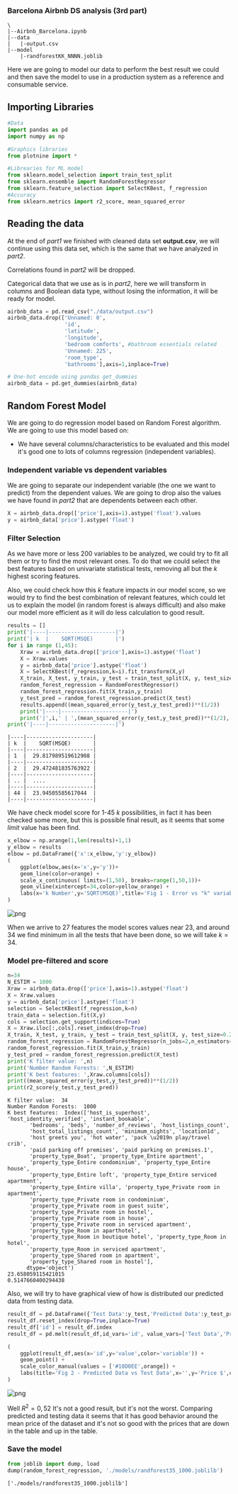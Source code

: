 ### Barcelona Airbnb DS analysis (3rd part)
```
\
|--Airbnb_Barcelona.ipynb
|--data
|   |-output.csv
|--model
    |-randforestKK_NNNN.joblib
```
Here we are going to model our data to perform the best result we could and then save the model to use in a production system as a reference and consumable service.

## Importing Libraries


```python
#Data
import pandas as pd 
import numpy as np

#Graphics libraries
from plotnine import *

#Librearies for ML model
from sklearn.model_selection import train_test_split
from sklearn.ensemble import RandomForestRegressor
from sklearn.feature_selection import SelectKBest, f_regression
#Accuracy
from sklearn.metrics import r2_score, mean_squared_error
```

## Reading the data
At the end of *part1* we finished with cleaned data set **output.csv**, we will continue using this data set, which is the same that we have analyzed in *part2*. 

Correlations found in *part2* will be dropped.

Categorical data that we use as is in *part2*, here we will transform in columns and Boolean data type, without losing the information, it will be ready for model.


```python
airbnb_data = pd.read_csv("./data/output.csv")
airbnb_data.drop(['Unnamed: 0',
                  'id',
                  'latitude',
                  'longitude',
                  'bedroom comforts', #bathroom essentials related
                  'Unnamed: 225',
                  'room_type',
                  'bathrooms'],axis=1,inplace=True)

# One-hot encode using pandas get_dummies
airbnb_data = pd.get_dummies(airbnb_data)
```

## Random Forest Model
We are going to do regression model based on Random Forest algorithm. We are going to use this model based on:
- We have several columns/characteristics to be evaluated and this model it's good one to lots of columns regression (independent variables).

### Independent variable vs dependent variables
We are going to separate our independent variable (the one we want to predict) from the dependent values. We are going to drop also the values we have found in *part2* that are dependents between each other.


```python
X = airbnb_data.drop(['price'],axis=1).astype('float').values
y = airbnb_data['price'].astype('float')
```

### Filter Selection

As we have more or less 200 variables to be analyzed, we could try to fit all them or try to find the most relevant ones. To do that we could select the best features based on univariate statistical tests, removing all but the $k$ highest scoring features.

Also, we could check how this $k$ feature impacts in our model score, so we would try to find the best combination of relevant features, which could let us to explain the model (in random forest is always difficult) and also make our model more efficient as it will do less calculation to good result.


```python
results = []
print('|----|---------------------|')
print('| k  |    SQRT(MSQE)       |')
for i in range (1,45):
    Xraw = airbnb_data.drop(['price'],axis=1).astype('float')
    X = Xraw.values
    y = airbnb_data['price'].astype('float')      
    X = SelectKBest(f_regression,k=i).fit_transform(X,y)
    X_train, X_test, y_train, y_test = train_test_split(X, y, test_size=0.20, random_state=42)
    random_forest_regression = RandomForestRegressor()
    random_forest_regression.fit(X_train,y_train)
    y_test_pred = random_forest_regression.predict(X_test)
    results.append((mean_squared_error(y_test,y_test_pred))**(1/2))
    print('|----|---------------------|')
    print('|',i,' | ',(mean_squared_error(y_test,y_test_pred))**(1/2),'|')
print('|----|---------------------|')
```

    |----|---------------------|
    | k  |    SQRT(MSQE)       |
    |----|---------------------|
    | 1  |  29.817989519612908 |
    |----|---------------------|
    | 2  |  29.472481835763922 |
    |----|---------------------|
    | .. |  ....               |
    |----|---------------------|
    | 44 |  23.94505585617044  |
    |----|---------------------|
    

We have check model score for 1-45 $k$ possibilities, in fact it has been checked some more, but this is possible final result, as it seems that some *limit* value has been find.


```python
x_elbow = np.arange(1,len(results)+1,1)
y_elbow = results
elbow = pd.DataFrame({'x':x_elbow,'y':y_elbow})
(
    ggplot(elbow,aes(x='x',y='y'))+
    geom_line(color=orange) +
    scale_x_continuous( limits=(1,50), breaks=range(1,50,1))+
    geom_vline(xintercept=34,color=yellow_orange) +
    labs(x='k Number',y='SQRT(MSQE)',title='Fig 1 - Error vs "k" variable (LR)')
)
```


    
![png](/static/notebooks/airbnb/part3/output_13_0.png)
    

When we arrive to 27 features the model scores values near 23, and around 34 we find minimum in all the tests that have been done, so we will take $k=34$.

### Model pre-filtered and score


```python
n=34
N_ESTIM = 1000
Xraw = airbnb_data.drop(['price'],axis=1).astype('float')
X = Xraw.values
y = airbnb_data['price'].astype('float')      
selection = SelectKBest(f_regression,k=n)
train_data = selection.fit(X,y)
cols = selection.get_support(indices=True)
X = Xraw.iloc[:,cols].reset_index(drop=True)
X_train, X_test, y_train, y_test = train_test_split(X, y, test_size=0.20, random_state=42)
random_forest_regression = RandomForestRegressor(n_jobs=2,n_estimators=N_ESTIM, oob_score=True)
random_forest_regression.fit(X_train,y_train)
y_test_pred = random_forest_regression.predict(X_test)
print('K filter value: ',n)
print('Number Random Forests: ',N_ESTIM)
print('K best features: ',Xraw.columns[cols])
print((mean_squared_error(y_test,y_test_pred))**(1/2))
print(r2_score(y_test,y_test_pred))
```

    K filter value:  34
    Number Random Forests:  1000
    K best features:  Index(['host_is_superhost', 'host_identity_verified', 'instant_bookable',
           'bedrooms', 'beds', 'number_of_reviews', 'host_listings_count',
           'host_total_listings_count', 'minimum_nights', 'location1d',
           'host greets you', 'hot water', 'pack \u2019n play/travel crib',
           'paid parking off premises', 'paid parking on premises.1',
           'property_type_Boat', 'property_type_Entire apartment',
           'property_type_Entire condominium', 'property_type_Entire house',
           'property_type_Entire loft', 'property_type_Entire serviced apartment',
           'property_type_Entire villa', 'property_type_Private room in apartment',
           'property_type_Private room in condominium',
           'property_type_Private room in guest suite',
           'property_type_Private room in hostel',
           'property_type_Private room in house',
           'property_type_Private room in serviced apartment',
           'property_type_Room in aparthotel',
           'property_type_Room in boutique hotel', 'property_type_Room in hotel',
           'property_type_Room in serviced apartment',
           'property_type_Shared room in apartment',
           'property_type_Shared room in hostel'],
          dtype='object')
    23.658059115421015
    0.5147660400294438
    

Also, we will try to have graphical view of how is distributed our predicted data from testing data.


```python
result_df = pd.DataFrame({'Test Data':y_test,'Predicted Data':y_test_pred})
result_df.reset_index(drop=True,inplace=True)
result_df['id'] = result_df.index
result_df = pd.melt(result_df,id_vars='id', value_vars=['Test Data','Predicted Data'])
```


```python
(
    ggplot(result_df,aes(x='id',y='value',color='variable')) +  
    geom_point() +
    scale_color_manual(values = ['#10D0EE',orange]) +
    labs(title='Fig 2 - Predicted Data vs Test Data',x='',y='Price $',color='Data Type') 
)
```
    
![png](/static/notebooks/airbnb/part3/output_18_0.png)
    

Well $R^2=0,52$ It's not a good result, but it's not the worst. Comparing predicted and testing data it seems that it has good behavior around the mean price of the dataset and it's not so good with the prices that are down in the table and up in the table.

### Save the model


```python
from joblib import dump, load
dump(random_forest_regression, './models/randforest35_1000.joblilb')
```

    ['./models/randforest35_1000.joblilb']


